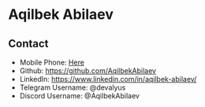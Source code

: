# Aqilbek Abilaev

## Contact
+ Mobile Phone: [Here](+998932005056)
+ Github: <https://github.com/AqilbekAbilaev>
+ LinkedIn: <https://www.linkedin.com/in/aqilbek-abilaev/>
+ Telegram Username: @devalyus
+ Discord Username: @AqilbekAbilaev